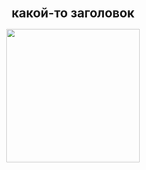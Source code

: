 <div id="header" align="center">
  <h1>какой-то заголовок</h1>
  
  <img src="https://github.com/beluga684/beluga684/blob/main/aad41d75a61cbb534d5f5ed60c1e4bca.gif" width="300"/>
</div>
